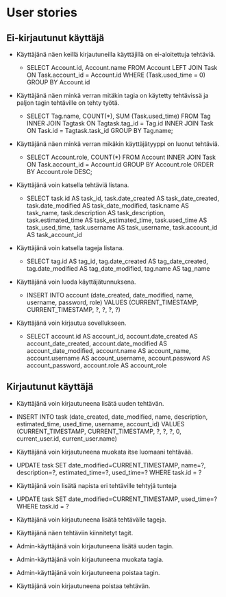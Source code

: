 # User stories

## Ei-kirjautunut käyttäjä

* Käyttäjänä näen keillä kirjautuneilla käyttäjillä on ei-aloitettuja tehtäviä.
  * SELECT Account.id, Account.name FROM Account LEFT JOIN Task ON Task.account_id = Account.id WHERE (Task.used_time = 0) GROUP BY Account.id

* Käyttäjänä näen minkä verran mitäkin tagia on käytetty tehtävissä ja paljon tagin tehtäville on tehty työtä.
  * SELECT Tag.name, COUNT(*), SUM (Task.used_time) FROM Tag INNER JOIN Tagtask ON Tagtask.tag_id = Tag.id INNER JOIN Task ON Task.id = Tagtask.task_id GROUP BY Tag.name;

* Käyttäjänä näen minkä verran mikäkin käyttäjätyyppi on luonut tehtäviä.
  * SELECT Account.role, COUNT(*) FROM Account INNER JOIN Task ON Task.account_id = Account.id GROUP BY Account.role ORDER BY Account.role DESC;

* Käyttäjänä voin katsella tehtäviä listana.
  * SELECT task.id AS task_id, task.date_created AS task_date_created, task.date_modified AS task_date_modified, task.name AS task_name, task.description AS task_description, task.estimated_time AS task_estimated_time, task.used_time AS task_used_time, task.username AS task_username, task.account_id AS task_account_id 

* Käyttäjänä voin katsella tageja listana.
  * SELECT tag.id AS tag_id, tag.date_created AS tag_date_created, tag.date_modified AS tag_date_modified, tag.name AS tag_name 

* Käyttäjänä voin luoda käyttäjätunnuksena.
  * INSERT INTO account (date_created, date_modified, name, username, password, role) VALUES (CURRENT_TIMESTAMP, CURRENT_TIMESTAMP, ?, ?, ?, ?)

* Käyttäjänä voin kirjautua sovellukseen.
  * SELECT account.id AS account_id, account.date_created AS account_date_created, account.date_modified AS account_date_modified, account.name AS account_name, account.username AS account_username, account.password AS account_password, account.role AS account_role
  
## Kirjautunut käyttäjä

* Käyttäjänä voin kirjautuneena lisätä uuden tehtävän.
 * INSERT INTO task (date_created, date_modified, name, description, estimated_time, used_time, username, account_id) VALUES (CURRENT_TIMESTAMP, CURRENT_TIMESTAMP, ?, ?, ?, 0, current_user.id, current_user.name)

* Käyttäjänä voin kirjautuneena muokata itse luomaani tehtävää.
 * UPDATE task SET date_modified=CURRENT_TIMESTAMP, name=?, description=?, estimated_time=?, used_time=? WHERE task.id = ?

* Käyttäjänä voin lisätä napista eri tehtäville tehtyjä tunteja
 * UPDATE task SET date_modified=CURRENT_TIMESTAMP, used_time=? WHERE task.id = ?


* Käyttäjänä voin kirjautuneena lisätä tehtävälle tageja.
* Käyttäjänä näen tehtäviin kiinnitetyt tagit.
* Admin-käyttäjänä voin kirjautuneena lisätä uuden tagin.
* Admin-käyttäjänä voin kirjautuneena muokata tagia.
* Admin-käyttäjänä voin kirjautuneena poistaa tagin.

* Käyttäjänä voin kirjautuneena poistaa tehtävän.
